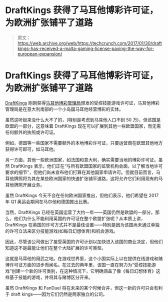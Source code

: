 # DraftKings 获得了马耳他博彩许可证，为欧洲扩张铺平了道路

> 原文：<https://web.archive.org/web/https://techcrunch.com/2017/01/30/draftkings-has-received-a-malta-gaming-license-paving-the-way-for-european-expansion/>

# DraftKings 获得了马耳他博彩许可证，为欧洲扩张铺平了道路

[DraftKings](https://web.archive.org/web/20230329225425/http://draftkings.com/) 刚刚获得[马耳他博彩管理局](https://web.archive.org/web/20230329225425/http://www.mga.org.mt/)颁发的受控技能游戏许可证，马耳他博彩管理局是在意大利南部的一个小岛国马耳他经营博彩的实体。

虽然这听起来没什么大不了的，(特别是考虑到马耳他人口不到 50 万)，但该国是欧盟的一部分，这意味着 DraftKings 现在可以扩展到其他一些欧盟国家，而无需任何额外的执照或许可证。

例如，德国等一些国家不需要额外的本地博彩许可证，只要运营商在欧盟其他地方获得许可即可，如马耳他。

另一方面，其他一些欧洲国家，如法国和意大利，确实需要当地的博彩许可证。虽然 DraftKings 表示，他们正在“与所有欧盟国家的监管机构会面，以了解当地许可要求的细节”，但他们尚未宣布他们打算在其他国家申请许可。但就目前而言，马耳他牌照将为其在某些欧洲国家的快速扩张铺平道路，这将允许它们利用现有的马耳他牌照开展业务。

虽然 DraftKings 今天不会在任何欧洲国家推出，但他们表示，他们希望在 2017 年 Q1 奥运会期间在马尔他和德国推出比赛。

当然，DraftKings 已经在英国运营了大约一年——英国仍然是欧盟的一部分。那么，他们为什么不能利用英国的许可证在整个欧盟扩张呢？从本质上讲，DraftKings 在英国的许可方式并不是最佳设置——特别是因为该国尚未通过单独的许可立法来区分技能游戏(如每日幻想体育)和机会游戏。

因此，尽管该公司做出了接受英国的许可计划以加快进入该国的商业决定，但他们知道这不是最能让他们在整个大陆扩展的许可类型。

这就是马耳他的用武之地。在游戏世界里，这个小国实际上以在提供在线游戏和赌博许可证方面的进步而闻名。在过去的两年里，该国一直在努力为“受控技能游戏”创建一个新的许可类别，在这种情况下，它明确涵盖了像《每日幻想体育》这样基于技能的游戏，并将其与赌博区分开来。

虽然 DraftKings 和 FanDuel 将在未来的某个时候合并，但这一新的许可只会有利于 draft kings——因为它们仍然是两家独立的公司。